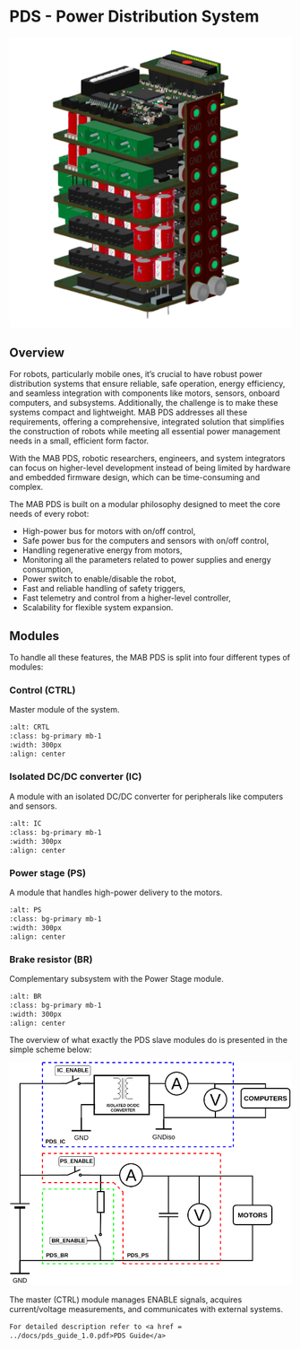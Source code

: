 # PDS - Power Distribution System
![PDS_stack_image](images/PDS_stack.png)
## Overview
For robots, particularly mobile ones, it’s crucial to have robust power distribution systems that ensure reliable, safe operation, energy efficiency, and seamless integration with components like motors, sensors, onboard computers, and subsystems. Additionally, the challenge is to make these systems compact and lightweight. MAB PDS addresses all these requirements, offering a comprehensive, integrated solution that simplifies the construction of robots while meeting all essential power management needs in a small, efficient form factor.

With the MAB PDS, robotic researchers, engineers, and system integrators can focus on higher-level development instead of being limited by hardware and embedded firmware design, which can be time-consuming and complex.

The MAB PDS is built on a modular philosophy designed to meet the core needs of every robot:

* High-power bus for motors with on/off control,
* Safe power bus for the computers and sensors with on/off control,
* Handling regenerative energy from motors,
* Monitoring all the parameters related to power supplies and energy consumption,
* Power switch to enable/disable the robot,
* Fast and reliable handling of safety triggers,
* Fast telemetry and control from a higher-level controller,
* Scalability for flexible system expansion.

## Modules
To handle all these features, the MAB PDS is split into four different types of modules:
### Control (CTRL)
Master module of the system.
```{image} ./images/CTRL.JPG
:alt: CRTL
:class: bg-primary mb-1
:width: 300px
:align: center
```
### Isolated DC/DC converter (IC)
A module with an isolated DC/DC converter for peripherals like computers and sensors.
```{image} ./images/IC.JPG
:alt: IC
:class: bg-primary mb-1
:width: 300px
:align: center
```

### Power stage (PS)
A module that handles high-power delivery to the motors.
```{image} ./images/PS.JPG
:alt: PS
:class: bg-primary mb-1
:width: 300px
:align: center
```

### Brake resistor (BR)
Complementary subsystem with the Power Stage module.
```{image} ./images/BR.JPG
:alt: BR
:class: bg-primary mb-1
:width: 300px
:align: center
```

The overview of what exactly the PDS slave modules do is presented in the simple scheme below:

![PDS_system_scheme](images/PDS_modules_scheme.png)

The master (CTRL) module manages ENABLE signals, acquires current/voltage measurements, and communicates with external systems.

```{important}
For detailed description refer to <a href = ../docs/pds_guide_1.0.pdf>PDS Guide</a>
```
